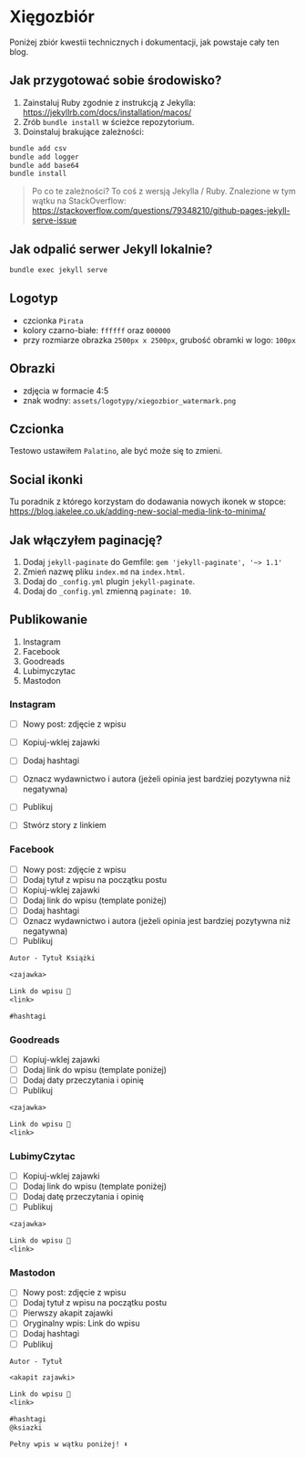 # Xięgozbiór

Poniżej zbiór kwestii technicznych i dokumentacji, jak powstaje cały ten blog.

## Jak przygotować sobie środowisko?

1. Zainstaluj Ruby zgodnie z instrukcją z Jekylla: <https://jekyllrb.com/docs/installation/macos/>
2. Zrób `bundle install` w ścieżce repozytorium.
3. Doinstaluj brakujące zależności:

```bash
bundle add csv
bundle add logger
bundle add base64
bundle install
```

> Po co te zależności? To coś z wersją Jekylla / Ruby. Znalezione w tym wątku na StackOverflow: <https://stackoverflow.com/questions/79348210/github-pages-jekyll-serve-issue>

## Jak odpalić serwer Jekyll lokalnie?

```bash
bundle exec jekyll serve
```

## Logotyp

- czcionka `Pirata`
- kolory czarno-białe: `ffffff` oraz `000000`
- przy rozmiarze obrazka `2500px x 2500px`, grubość obramki w logo: `100px`

## Obrazki

- zdjęcia w formacie 4:5
- znak wodny: `assets/logotypy/xiegozbior_watermark.png`

## Czcionka

Testowo ustawiłem `Palatino`, ale być może się to zmieni.

## Social ikonki

Tu poradnik z którego korzystam do dodawania nowych ikonek w stopce:
<https://blog.jakelee.co.uk/adding-new-social-media-link-to-minima/>

## Jak włączyłem paginację?

1. Dodaj `jekyll-paginate` do Gemfile: `gem 'jekyll-paginate', '~> 1.1'`
2. Zmień nazwę pliku `index.md` na `index.html`.
3. Dodaj do `_config.yml` plugin `jekyll-paginate`.
4. Dodaj do `_config.yml` zmienną `paginate: 10`.

## Publikowanie

1. Instagram
2. Facebook
3. Goodreads
4. Lubimyczytac
5. Mastodon

### Instagram

- [ ] Nowy post: zdjęcie z wpisu
- [ ] Kopiuj-wklej zajawki
- [ ] Dodaj hashtagi
- [ ] Oznacz wydawnictwo i autora (jeżeli opinia jest bardziej pozytywna niż negatywna)
- [ ] Publikuj

- [ ] Stwórz story z linkiem

### Facebook

- [ ] Nowy post: zdjęcie z wpisu
- [ ] Dodaj tytuł z wpisu na początku postu
- [ ] Kopiuj-wklej zajawki
- [ ] Dodaj link do wpisu (template poniżej)
- [ ] Dodaj hashtagi
- [ ] Oznacz wydawnictwo i autora (jeżeli opinia jest bardziej pozytywna niż negatywna)
- [ ] Publikuj

```txt
Autor - Tytuł Książki

<zajawka>

Link do wpisu 🔗
<link>

#hashtagi
```

### Goodreads

- [ ] Kopiuj-wklej zajawki
- [ ] Dodaj link do wpisu (template poniżej)
- [ ] Dodaj daty przeczytania i opinię
- [ ] Publikuj

```txt
<zajawka>

Link do wpisu 🔗
<link>
```

### LubimyCzytac

- [ ] Kopiuj-wklej zajawki
- [ ] Dodaj link do wpisu (template poniżej)
- [ ] Dodaj datę przeczytania i opinię
- [ ] Publikuj

```txt
<zajawka>

Link do wpisu 🔗
<link>
```

### Mastodon

- [ ] Nowy post: zdjęcie z wpisu
- [ ] Dodaj tytuł z wpisu na początku postu
- [ ] Pierwszy akapit zajawki
- [ ] Oryginalny wpis: Link do wpisu
- [ ] Dodaj hashtagi
- [ ] Publikuj

```txt
Autor - Tytuł 

<akapit zajawki>

Link do wpisu 🔗
<link>

#hashtagi
@ksiazki

Pełny wpis w wątku poniżej! ⬇️
```
